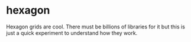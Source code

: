 # hexagon

Hexagon grids are cool. There must be billions of libraries for it but this is just a quick experiment to understand how they work.
